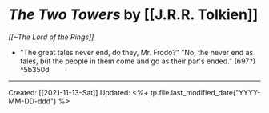 
# *The Two Towers* by [[J.R.R. Tolkien]]
*[[~The Lord of the Rings]]*

- "The great tales never end, do they, Mr. Frodo?" "No, the never end as tales, but the people in them come and go as their par's ended." (697?) ^5b350d

---
Created: [[2021-11-13-Sat]]
Updated: <%+ tp.file.last_modified_date("YYYY-MM-DD-ddd") %>

